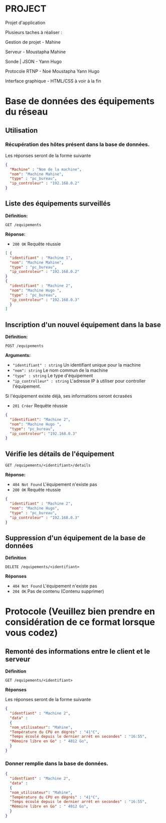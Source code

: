 # PROJECT
Projet d'application

Plusieurs taches à réaliser :

Gestion de projet - Mahine 

Serveur - Moustapha Mahine

Sonde | JSON  - Yann Hugo

Protocole RTNP  - Noé Moustapha Yann Hugo

Interface graphique - HTML/CSS à voir à la fin
# Base de données des équipements du réseau

## Utilisation
### Récupération des hôtes présent dans la base de données.
Les réponses seront de la forme suivante

```JSON
{
  "Machine" : "Nom de la machine",
  "nom": "Machine Mahine",
  "type" : "pc_bureau",
  "ip_controleur" : "192.168.0.2"
}
```  
## Liste des équipements surveillés
**Définition:**

`GET /equipements`

**Réponse:**

- `200 OK`  Requête réussie

```JSON
[ {
  "identifiant" : "Machine 1",
  "nom": "Machine Mahine",
  "type" : "pc_bureau",
  "ip_controleur" : "192.168.0.2"
}
{
  "identifiant" : "Machine 2",
  "nom": "Machine Hugo ",
  "type" : "pc_bureau",
  "ip_controleur" : "192.168.0.3"
  }
]
```
## Inscription d'un nouvel équipement dans la base
**Définition:**

`POST /equipements`

**Arguments:**

- `"identifiant" : string`  Un identifiant unique pour la machine
- `"nom": string`  Le nom commun de la machine
- `"type" : string`  Le type d'équipement
- `"ip_controlleur" : string`  L'adresse IP à utiliser pour controller l'équipement.

Si l'équipement existe déjà, ses informations seront écrasées

- `201 Créer`  Requête réussie

```JSON
{
  "identifiant": "Machine 2",
  "nom": "Machine Hugo ",
  "type": "pc_bureau",
  "ip_controleur": "192.168.0.3"
}
```

## Vérifie les détails de l'équipement

`GET /equipements/<identifiant>/details`

**Réponse:**

- `404 Not Found`  L'équipement n'existe pas
- `200 OK`  Requête réussie

```JSON
{
  "identifiant" : "Machine 2",
  "nom": "Machine Hugo",
  "type" : "pc_bureau",
  "ip_controleur" : "192.168.0.3"
}
```
## Suppression d'un équipement de la base de données

**Définition**

`DELETE /equipements/<identifiant>`

**Réponses**

- `404 Not Found`  L'équipement n'existe pas
- `204 OK` Pas de contenu (Contenu supprimer)

# Protocole (Veuillez bien prendre en considération de ce format lorsque vous codez)

## Remonté des informations entre le client et le serveur

**Définition**

`GET /equipements/<identifiant>`

**Réponses**

Les réponses seront de la forme suivante

```JSON
{
  "identfiant" : "Machine 2",
  "data" : 
  {
  "nom_utilisateur": "Mahine",
  "Température du CPU en dégrés" : "41°C",
  "Temps écoulé depuis le dernier arrêt en secondes" : "16:55",
  "Mémoire libre en Go" : " 4012 Go",
  }
}
```  
### Donner remplie dans la base de données.
```JSON
{
  "identfiant" : "Machine 2",
  "data" : 
  {
  "nom_utilisateur": "Mahine",
  "Température du CPU en dégrés" : "41°C",
  "Temps écoulé depuis le dernier arrêt en secondes" : "16:55",
  "Mémoire libre en Go" : " 4012 Go",
  }
}
```
